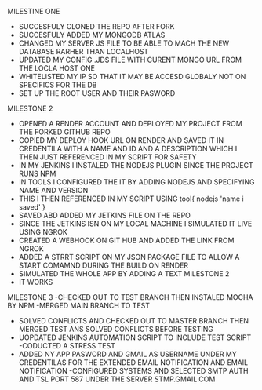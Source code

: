 MILESTINE ONE

- SUCCESFULY CLONED THE REPO AFTER FORK
- SUCCESFULY ADDED MY MONGODB ATLAS 
- CHANGED MY SERVER JS FILE TO BE ABLE TO MACH THE NEW DATABASE RARHER THAN LOCALHOST
- UPDATED MY CONFIG .JDS FILE WITH CURENT MONGO URL FROM THE LOCLA HOST ONE
- WHITELISTED MY IP SO THAT IT MAY BE ACCESD GLOBALY NOT ON SPECIFICS FOR THE DB
- SET UP THE ROOT USER AND THEIR PASWORD



MILESTONE 2

- OPENED A RENDER ACCOUNT AND  DEPLOYED MY PROJECT FROM THE FORKED GITHUB REPO 
- COPIED MY DEPLOY HOOK URL ON RENDER AND SAVED IT  IN CREDENTILA WITH A NAME AND ID AND A DESCRIPTION WHICH I THEN JUST REFERENCED IN MY SCRIPT FOR SAFETY
- IN MY JENKINS I INSTALED THE NODEJS PLUGIN SINCE THE PROJECT RUNS NPM
- IN TOOLS I CONFIGURED THE IT BY ADDING NODEJS AND SPECIFYING NAME AND VERSION
- THIS I THEN REFERENCED IN MY SCRIPT USING tool{
    nodejs 'name i saved'
}
- SAVED ABD ADDED MY JETKINS FILE ON THE REPO 
- SINCE THE JETKINS ISN ON MY LOCAL MACHINE I SIMULATED IT LIVE USING NGROK 
- CREATED A WEBHOOK ON GIT HUB AND ADDED THE LINK FROM NGROK 
- ADDED A STRRT SCRIPT ON MY JSON PACKAGE FILE TO ALLOW A START COMAMND DURING THE BUILD ON RENDER
- SIMULATED THE WHOLE APP BY ADDING A TEXT MILESTONE 2 
- IT WORKS


MILESTONE 3
-CHECKED OUT TO TEST BRANCH  THEN INSTALED MOCHA BY NPM
-MERGED MAIN BRANCH TO TEST 
- SOLVED CONFLICTS AND CHECKED OUT TO MASTER BRANCH  THEN MERGED TEST ANS SOLVED CONFLICTS BEFORE TESTING
- UOPDATED JENKINS AUTOMATION SCRIPT TO INCLUDE TEST SCRIPT 
-CODUCTED A STRESS TEST 
- ADDED NY APP PASWORD AND GMAIL AS USERNAME UNDER MY CREDENTILAS FOR THE EXTENDED EMAIL NOTIFICATION AND EMAIL NOTIFICATION
-CONFIGURED SYSTEMS AND SELECTED SMTP AUTH AND TSL PORT 587 UNDER THE SERVER STMP.GMAIL.COM

